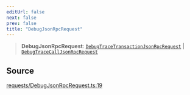 ```yaml
---
editUrl: false
next: false
prev: false
title: "DebugJsonRpcRequest"
---
```


> **DebugJsonRpcRequest**: [`DebugTraceTransactionJsonRpcRequest`](/reference/tevm/procedures-types/type-aliases/debugtracetransactionjsonrpcrequest/) \| [`DebugTraceCallJsonRpcRequest`](/reference/tevm/procedures-types/type-aliases/debugtracecalljsonrpcrequest/)

## Source

[requests/DebugJsonRpcRequest.ts:19](https://github.com/evmts/tevm-monorepo/blob/main/packages/procedures-types/src/requests/DebugJsonRpcRequest.ts#L19)
